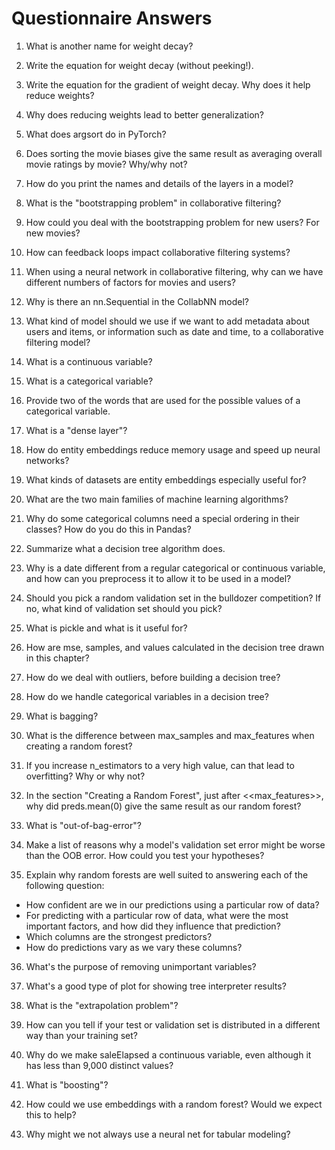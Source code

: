 # Questionnaire Answers

1. What is another name for weight decay?

2. Write the equation for weight decay (without peeking!).

3. Write the equation for the gradient of weight decay. Why does it help reduce weights?

4. Why does reducing weights lead to better generalization?

5. What does argsort do in PyTorch?

6. Does sorting the movie biases give the same result as averaging overall movie ratings by movie? Why/why not?

7. How do you print the names and details of the layers in a model?

8. What is the "bootstrapping problem" in collaborative filtering?

9. How could you deal with the bootstrapping problem for new users? For new movies?

10. How can feedback loops impact collaborative filtering systems?

11. When using a neural network in collaborative filtering, why can we have different numbers of factors for movies 
    and users?

12. Why is there an nn.Sequential in the CollabNN model?

13. What kind of model should we use if we want to add metadata about users and items, or information such as date and 
    time, to a collaborative filtering model?

14. What is a continuous variable?

15. What is a categorical variable?

16. Provide two of the words that are used for the possible values of a categorical variable.

17. What is a "dense layer"?

18. How do entity embeddings reduce memory usage and speed up neural networks?

19. What kinds of datasets are entity embeddings especially useful for?

20. What are the two main families of machine learning algorithms?

21. Why do some categorical columns need a special ordering in their classes? How do you do this in Pandas?

22. Summarize what a decision tree algorithm does.

23. Why is a date different from a regular categorical or continuous variable, and how can you preprocess it to allow 
    it to be used in a model?

24. Should you pick a random validation set in the bulldozer competition? If no, what kind of validation set should 
    you pick?

25. What is pickle and what is it useful for?

26. How are mse, samples, and values calculated in the decision tree drawn in this chapter?

27. How do we deal with outliers, before building a decision tree?

28. How do we handle categorical variables in a decision tree?

29. What is bagging?

30. What is the difference between max_samples and max_features when creating a random forest?

31. If you increase n_estimators to a very high value, can that lead to overfitting? Why or why not?

32. In the section "Creating a Random Forest", just after <<max_features>>, why did preds.mean(0) give the same 
    result as our random forest?

33. What is "out-of-bag-error"?

34. Make a list of reasons why a model's validation set error might be worse than the OOB error. How could you test 
    your hypotheses?

35. Explain why random forests are well suited to answering each of the following question:
* How confident are we in our predictions using a particular row of data?
* For predicting with a particular row of data, what were the most important factors, and how did they influence that prediction?
* Which columns are the strongest predictors?
* How do predictions vary as we vary these columns?

36. What's the purpose of removing unimportant variables?

37. What's a good type of plot for showing tree interpreter results?

38. What is the "extrapolation problem"?

39. How can you tell if your test or validation set is distributed in a different way than your training set?

40. Why do we make saleElapsed a continuous variable, even although it has less than 9,000 distinct values?

41. What is "boosting"?

42. How could we use embeddings with a random forest? Would we expect this to help?

43. Why might we not always use a neural net for tabular modeling?

